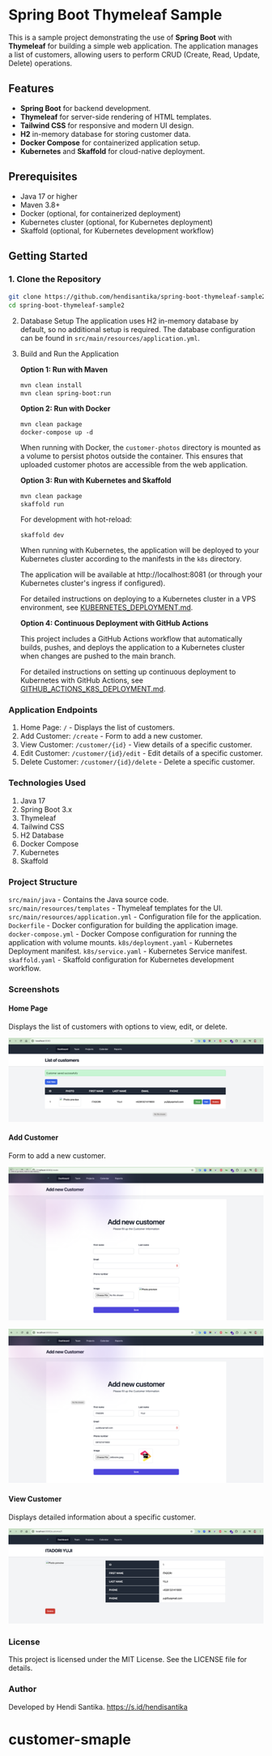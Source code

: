 # Spring Boot Thymeleaf Sample

This is a sample project demonstrating the use of **Spring Boot** with **Thymeleaf** for building a simple web
application. The application manages a list of customers, allowing users to perform CRUD (Create, Read, Update, Delete)
operations.

## Features

- **Spring Boot** for backend development.
- **Thymeleaf** for server-side rendering of HTML templates.
- **Tailwind CSS** for responsive and modern UI design.
- **H2** in-memory database for storing customer data.
- **Docker Compose** for containerized application setup.
- **Kubernetes** and **Skaffold** for cloud-native deployment.

## Prerequisites

- Java 17 or higher
- Maven 3.8+
- Docker (optional, for containerized deployment)
- Kubernetes cluster (optional, for Kubernetes deployment)
- Skaffold (optional, for Kubernetes development workflow)

## Getting Started

### 1. Clone the Repository

```bash
git clone https://github.com/hendisantika/spring-boot-thymeleaf-sample2.git
cd spring-boot-thymeleaf-sample2
```

2. Database Setup
   The application uses H2 in-memory database by default, so no additional setup is required.
   The database configuration can be found in `src/main/resources/application.yml`.

3. Build and Run the Application

   **Option 1: Run with Maven**
    ```shell
    mvn clean install
    mvn clean spring-boot:run
    ```

   **Option 2: Run with Docker**
    ```shell
    mvn clean package
    docker-compose up -d
    ```

   When running with Docker, the `customer-photos` directory is mounted as a volume to persist photos outside the
   container. This ensures that uploaded customer photos are accessible from the web application.

   **Option 3: Run with Kubernetes and Skaffold**
    ```shell
    mvn clean package
    skaffold run
    ```

   For development with hot-reload:
    ```shell
    skaffold dev
    ```

   When running with Kubernetes, the application will be deployed to your Kubernetes cluster according to the manifests
   in the `k8s` directory.

   The application will be available at http://localhost:8081 (or through your Kubernetes cluster's ingress if
   configured).

   For detailed instructions on deploying to a Kubernetes cluster in a VPS environment,
   see [KUBERNETES_DEPLOYMENT.md](KUBERNETES_DEPLOYMENT.md).

   **Option 4: Continuous Deployment with GitHub Actions**

   This project includes a GitHub Actions workflow that automatically builds, pushes, and deploys the application to a
   Kubernetes cluster when changes are pushed to the main branch.

   For detailed instructions on setting up continuous deployment to Kubernetes with GitHub Actions,
   see [GITHUB_ACTIONS_K8S_DEPLOYMENT.md](GITHUB_ACTIONS_K8S_DEPLOYMENT.md).

### Application Endpoints

1. Home Page: `/` - Displays the list of customers.
2. Add Customer: `/create` - Form to add a new customer.
3. View Customer: `/customer/{id}` - View details of a specific customer.
4. Edit Customer: `/customer/{id}/edit` - Edit details of a specific customer.
5. Delete Customer: `/customer/{id}/delete` - Delete a specific customer.

### Technologies Used

1. Java 17
2. Spring Boot 3.x
3. Thymeleaf
4. Tailwind CSS
5. H2 Database
6. Docker Compose
7. Kubernetes
8. Skaffold

### Project Structure

`src/main/java` - Contains the Java source code.
`src/main/resources/templates` - Thymeleaf templates for the UI.
`src/main/resources/application.yml` - Configuration file for the application.
`Dockerfile` - Docker configuration for building the application image.
`docker-compose.yml` - Docker Compose configuration for running the application with volume mounts.
`k8s/deployment.yaml` - Kubernetes Deployment manifest.
`k8s/service.yaml` - Kubernetes Service manifest.
`skaffold.yaml` - Skaffold configuration for Kubernetes development workflow.

### Screenshots

#### Home Page
Displays the list of customers with options to view, edit, or delete.

![Home Page](img/list.png "list page")

#### Add Customer
Form to add a new customer.

![Add Customer](img/home.png "Add Customer")

![Add Customer](img/add.png "Add Customer")

#### View Customer
Displays detailed information about a specific customer.

![View Customer](img/edit.png "View Customer")

### License
This project is licensed under the MIT License. See the LICENSE file for details.

### Author
Developed by Hendi Santika.
https://s.id/hendisantika
# customer-smaple
